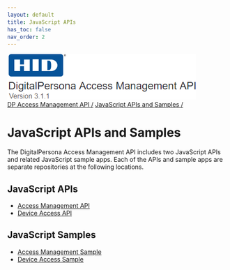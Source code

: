 ```yaml
---
layout: default
title: JavaScript APIs
has_toc: false
nav_order: 2
---
```

![](assets/HID-logo.png)  
[DP Access Management API /](https://lenhodgeman.github.io/DP-Access-Management-API/) [JavaScript APIs and Samples /](https://lenhodgeman.github.io/DP-Access-Management-API/docs/javascript-apis.html)  
# JavaScript APIs and Samples

The DigitalPersona Access Management API includes two JavaScript APIs and related JavaScript sample apps. Each of the APIs and sample apps are separate repositories at the following locations.

## JavaScript APIs

- [Access Management API](https://lenhodgeman.github.io/access-management.js/)  
- [Device Access API](https://lenhodgeman.github.io/device-access.js)  

## JavaScript Samples  

- [Access Management Sample]()  
- [Device Access Sample]()  
